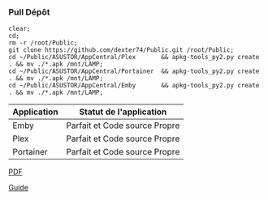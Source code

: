 ### Pull Dépôt
```
clear;
cd;
rm -r /root/Public;
git clone https://github.com/dexter74/Public.git /root/Public;
cd ~/Public/ASUSTOR/AppCentral/Plex       && apkg-tools_py2.py create . && mv ./*.apk /mnt/LAMP;
cd ~/Public/ASUSTOR/AppCentral/Portainer  && apkg-tools_py2.py create . && mv ./*.apk /mnt/LAMP;
cd ~/Public/ASUSTOR/AppCentral/Emby       && apkg-tools_py2.py create . && mv ./*.apk /mnt/LAMP;
```

| Application | Statut de l'application       |
|-------------|------------------------------ |
| Emby 	      | Parfait et Code source Propre |
| Plex        | Parfait et Code source Propre | 
| Portainer   | Parfait et Code source Propre |



[PDF](https://downloadgb.asustor.com/developer/App_Central_Developer_Guide_4.1.0_20220622.pdf)

[Guide](https://amigotechnotes.wordpress.com/2014/05/06/how-to-create-an-apk-for-asustor-adm-to-distribute-your-lamp/)
